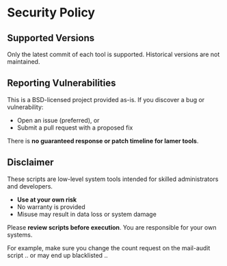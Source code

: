 # Security Policy

## Supported Versions

Only the latest commit of each tool is supported. Historical versions are not maintained.

## Reporting Vulnerabilities

This is a BSD-licensed project provided as-is. If you discover a bug or vulnerability:

- Open an issue (preferred), or
- Submit a pull request with a proposed fix

There is **no guaranteed response or patch timeline for lamer tools**.

## Disclaimer

These scripts are low-level system tools intended for skilled administrators and developers.

- **Use at your own risk**
- No warranty is provided
- Misuse may result in data loss or system damage

Please **review scripts before execution**. You are responsible for your own systems.

For example, make sure you change the count request on the mail-audit script .. or may end up blacklisted ..
